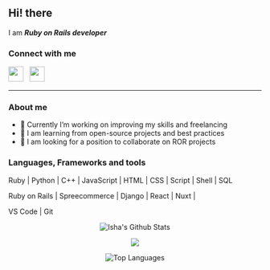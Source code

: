 ## Hi! there 

I am ***Ruby on Rails developer***

### Connect with me

<p>
  <a href="mailto:goodrails@outlook.com"><img height="30" src="https://raw.githubusercontent.com/iansmathew/iansmathew/master/assets/icon_email.png"></a>&nbsp;&nbsp;
  <a href="https://www.linkedin.com/in/rubymind/"><img height="30" src="https://raw.githubusercontent.com/iansmathew/iansmathew/master/assets/icon_linkedin.png"></a>&nbsp;&nbsp;
</p>

---

### About me

- 🌲 Currently I’m working on improving my skills and freelancing
- 🌱 I am learning from open-source projects and best practices
- 💞️ I am looking for a position to collaborate on ROR projects

### Languages, Frameworks and tools

Ruby | Python | C++ | JavaScript | HTML | CSS | Script | Shell | SQL

Ruby on Rails | Spreecommerce | Django | React | Nuxt | 

VS Code | Git

<p align="center">
  <img alt="Isha's Github Stats" src="https://github-readme-stats.vercel.app/api?username=jgoodidea&show_icons=true&theme=gotham">
</p>
<p align="center">
  <img alig src="https://github-profile-trophy.vercel.app/?username=jgoodidea&&row=2&column=4&theme=juicyfresh" />
</p>
<p align="center">
  <img alt="Top Languages" src="https://github-readme-stats.vercel.app/api/top-langs/?username=jgoodidea&show_icons=true&theme=gotham">
</p>

<!---
jgoodidea/jgoodidea is a ✨ special ✨ repository because its `README.md` (this file) appears on your GitHub profile.
You can click the Preview link to take a look at your changes.
--->
